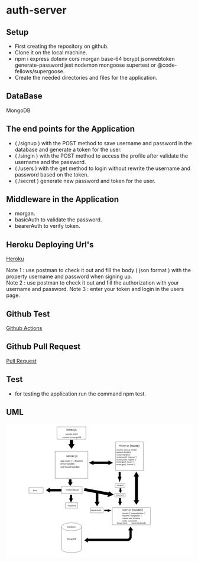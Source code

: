 # auth-server
## Setup
* First creating the repository on github.
* Clone it on the local machine.
* npm i express dotenv cors morgan base-64 bcrypt jsonwebtoken generate-password jest nodemon mongoose supertest or @code-fellows/supergoose.
* Create the needed directories and files for the application.
## DataBase 
MongoDB
## The end points for the Application
* ( /signup ) with the POST method to save username and password in the database and generate a token for the user.
* ( /singin ) with the POST method to access the profile after validate the username and the password.
* ( /users ) with the get method to login without rewrite the username and password based on the token.
* ( /secret ) generate new password and token for the user.
## Middleware in the Application 
* morgan.
* basicAuth to validate the password.
* bearerAuth to verify token.

## Heroku Deploying Url's

[Heroku](https://hamza-auth-server.herokuapp.com/)<br>

Note 1 : use postman to check it out and fill the body ( json format ) with the property username and password when signing up. <br>
Note 2 : use postman to check it out and fill the authorization with your username and password.
Note 3 : enter your token and login in the users page.

## Github Test
[Github Actions](https://github.com/hamzashamoun96/auth-server/actions)

## Github Pull Request
[Pull Request](https://github.com/hamzashamoun96/auth-server/pull/1)

## Test
* for testing the application run the command npm test.

## UML 
![uml](/uml.png)